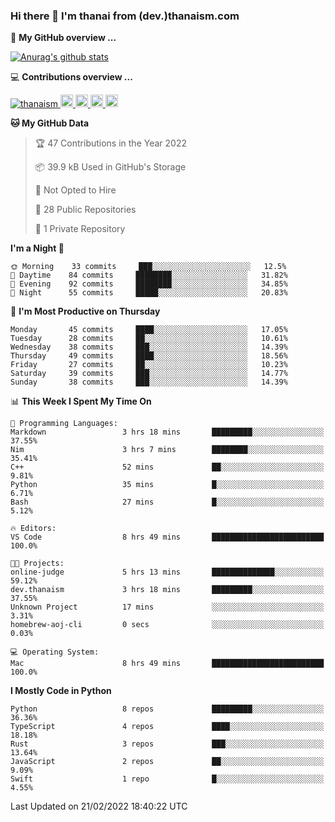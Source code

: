 ### Hi there 👋 I'm thanai from (dev.)thanaism.com

<!-- バッジ関連 -->
<!--
メイン：https://shields.io/category/social
GitHub view：https://github.com/antonkomarev/github-profile-views-counter
Qiita contributions：https://qiita.com/mikkame/items/f2c60d9caf8a8e38ec50
 -->

🍎 **My GitHub overview ...**

<!-- GitHubトロフィー -->
<!--
https://github.com/ryo-ma/github-profile-trophy
 -->

<!-- [![trophy](https://github-profile-trophy.vercel.app/?username=thanaism)](https://github.com/thanaism/thanaism) -->

<!-- GitHubステータス -->
<!--
https://github.com/anuraghazra/github-readme-stats
 -->

[![Anurag's github stats](https://github-readme-stats.vercel.app/api?username=thanaism&count_private=true&show_icons=true)](https://github.com/thanaism/thanaism)

<!-- [![ReadMe Card](https://github-readme-stats.vercel.app/api/pin/?username=thanaism&repo=thanaism)](https://github.com/thanaism/thanaism) -->

<!-- Skill icons -->
<!--
https://rahuldkjain.github.io/gh-profile-readme-generator/
 -->

💻 **Contributions overview ...**

<p align="left">

  <a href="https://github.com/thanaism/thanaism/">
    <img src="https://komarev.com/ghpvc/?username=thanaism" alt="thanaism" />
  </a>
  <a href="http://twitter.com/okinawa__noodle">
    <img height="20" src="https://img.shields.io/twitter/follow/okinawa__noodle?label=Twitter&logo=twitter&style=flat" />
  </a>
  <a href="https://github.com/thanaism">
    <img height="20" src="https://img.shields.io/github/followers/thanaism?label=follow&logo=github&style=flat" />
  </a>
  <!-- <a href="https://www.reddit.com/user/thanaism">
    <img height="20" src="https://img.shields.io/reddit/user-karma/combined/thanaism?label=Reddit&logo=reddit&style=flat" />
  </a>
  <a href="https://stackoverflow.com/users/5720201/thanaism">
    <img height="20" src="https://img.shields.io/stackexchange/stackoverflow/r/5720201?label=StackOverflow&logo=stack-overflow&style=flat" /> -->
  </a>
  <a href="http://qiita.com/thanai">
    <img height="20" src="https://qiita-badge.apiapi.app/s/thanai/posts.svg" />
  </a>
  <//qiita.com/thanai">
    <img height="20" src="https://qiita-badge.apiapi.app/s/thanai/contributions.svg" />
  </a>
</p>

<!--START_SECTION:waka-->
**🐱 My GitHub Data** 

> 🏆 47 Contributions in the Year 2022
 > 
> 📦 39.9 kB Used in GitHub's Storage 
 > 
> 🚫 Not Opted to Hire
 > 
> 📜 28 Public Repositories 
 > 
> 🔑 1 Private Repository 
 > 
**I'm a Night 🦉** 

```text
🌞 Morning    33 commits     ███░░░░░░░░░░░░░░░░░░░░░░   12.5% 
🌆 Daytime    84 commits     ████████░░░░░░░░░░░░░░░░░   31.82% 
🌃 Evening    92 commits     ████████░░░░░░░░░░░░░░░░░   34.85% 
🌙 Night      55 commits     █████░░░░░░░░░░░░░░░░░░░░   20.83%

```
📅 **I'm Most Productive on Thursday** 

```text
Monday       45 commits     ████░░░░░░░░░░░░░░░░░░░░░   17.05% 
Tuesday      28 commits     ██░░░░░░░░░░░░░░░░░░░░░░░   10.61% 
Wednesday    38 commits     ███░░░░░░░░░░░░░░░░░░░░░░   14.39% 
Thursday     49 commits     ████░░░░░░░░░░░░░░░░░░░░░   18.56% 
Friday       27 commits     ██░░░░░░░░░░░░░░░░░░░░░░░   10.23% 
Saturday     39 commits     ███░░░░░░░░░░░░░░░░░░░░░░   14.77% 
Sunday       38 commits     ███░░░░░░░░░░░░░░░░░░░░░░   14.39%

```


📊 **This Week I Spent My Time On** 

```text
💬 Programming Languages: 
Markdown                 3 hrs 18 mins       █████████░░░░░░░░░░░░░░░░   37.55% 
Nim                      3 hrs 7 mins        ████████░░░░░░░░░░░░░░░░░   35.41% 
C++                      52 mins             ██░░░░░░░░░░░░░░░░░░░░░░░   9.81% 
Python                   35 mins             █░░░░░░░░░░░░░░░░░░░░░░░░   6.71% 
Bash                     27 mins             █░░░░░░░░░░░░░░░░░░░░░░░░   5.12%

🔥 Editors: 
VS Code                  8 hrs 49 mins       █████████████████████████   100.0%

🐱‍💻 Projects: 
online-judge             5 hrs 13 mins       ██████████████░░░░░░░░░░░   59.12% 
dev.thanaism             3 hrs 18 mins       █████████░░░░░░░░░░░░░░░░   37.55% 
Unknown Project          17 mins             ░░░░░░░░░░░░░░░░░░░░░░░░░   3.31% 
homebrew-aoj-cli         0 secs              ░░░░░░░░░░░░░░░░░░░░░░░░░   0.03%

💻 Operating System: 
Mac                      8 hrs 49 mins       █████████████████████████   100.0%

```

**I Mostly Code in Python** 

```text
Python                   8 repos             █████████░░░░░░░░░░░░░░░░   36.36% 
TypeScript               4 repos             ████░░░░░░░░░░░░░░░░░░░░░   18.18% 
Rust                     3 repos             ███░░░░░░░░░░░░░░░░░░░░░░   13.64% 
JavaScript               2 repos             ██░░░░░░░░░░░░░░░░░░░░░░░   9.09% 
Swift                    1 repo              █░░░░░░░░░░░░░░░░░░░░░░░░   4.55%

```



 Last Updated on 21/02/2022 18:40:22 UTC
<!--END_SECTION:waka-->
